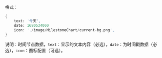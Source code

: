 格式：

```d
{   
    text: '今天',
    date: 1680534000
    icon: './image/MilestoneChart/current-bg.png',
}
```

说明：时间节点数据，`text`：显示的文本内容（必选），`date`：为时间戳数据（必选），`icon`：图标配置（可选）。
